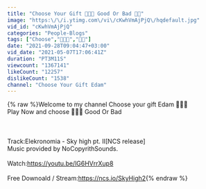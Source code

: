 ```yaml
---
title: "Choose Your Gift 🎁🎁🎁 Good Or Bad 🤔🤔"
image: "https:\/\/i.ytimg.com\/vi\/cKwhVmAjPjQ\/hqdefault.jpg"
vid_id: "cKwhVmAjPjQ"
categories: "People-Blogs"
tags: ["Choose","🎁🎁🎁","🤔🤔"]
date: "2021-09-28T09:04:47+03:00"
vid_date: "2021-05-07T17:06:41Z"
duration: "PT3M11S"
viewcount: "1367141"
likeCount: "12257"
dislikeCount: "1538"
channel: "Choose Your Gift Edam"
---
```

{% raw %}Welcome to my channel Choose your gift Edam 🥰🥰🥰<br />Play Now and choose 🎁🎁🎁 Good Or Bad<br /><br /><br /><br />Track:Elekronomia - Sky high pt. II[NCS release]<br />Music provided by NoCopyrithSounds.<br /><br />Watch:<a rel="nofollow" target="blank" href="https://youtu.be/lG6HVrrXup8">https://youtu.be/lG6HVrrXup8</a><br /><br />Free Downoald / Stream:<a rel="nofollow" target="blank" href="https://ncs.io/SkyHigh2">https://ncs.io/SkyHigh2</a>{% endraw %}
